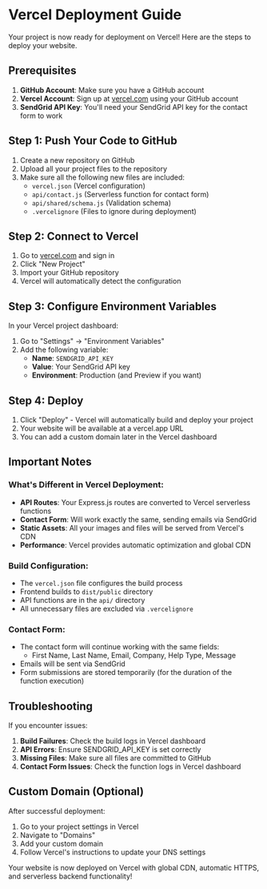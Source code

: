 # Vercel Deployment Guide

Your project is now ready for deployment on Vercel! Here are the steps to deploy your website.

## Prerequisites

1. **GitHub Account**: Make sure you have a GitHub account
2. **Vercel Account**: Sign up at [vercel.com](https://vercel.com) using your GitHub account
3. **SendGrid API Key**: You'll need your SendGrid API key for the contact form to work

## Step 1: Push Your Code to GitHub

1. Create a new repository on GitHub
2. Upload all your project files to the repository
3. Make sure all the following new files are included:
   - `vercel.json` (Vercel configuration)
   - `api/contact.js` (Serverless function for contact form)
   - `api/shared/schema.js` (Validation schema)
   - `.vercelignore` (Files to ignore during deployment)

## Step 2: Connect to Vercel

1. Go to [vercel.com](https://vercel.com) and sign in
2. Click "New Project"
3. Import your GitHub repository
4. Vercel will automatically detect the configuration

## Step 3: Configure Environment Variables

In your Vercel project dashboard:

1. Go to "Settings" → "Environment Variables"
2. Add the following variable:
   - **Name**: `SENDGRID_API_KEY`
   - **Value**: Your SendGrid API key
   - **Environment**: Production (and Preview if you want)

## Step 4: Deploy

1. Click "Deploy" - Vercel will automatically build and deploy your project
2. Your website will be available at a vercel.app URL
3. You can add a custom domain later in the Vercel dashboard

## Important Notes

### What's Different in Vercel Deployment:
- **API Routes**: Your Express.js routes are converted to Vercel serverless functions
- **Contact Form**: Will work exactly the same, sending emails via SendGrid
- **Static Assets**: All your images and files will be served from Vercel's CDN
- **Performance**: Vercel provides automatic optimization and global CDN

### Build Configuration:
- The `vercel.json` file configures the build process
- Frontend builds to `dist/public` directory
- API functions are in the `api/` directory
- All unnecessary files are excluded via `.vercelignore`

### Contact Form:
- The contact form will continue working with the same fields:
  - First Name, Last Name, Email, Company, Help Type, Message
- Emails will be sent via SendGrid
- Form submissions are stored temporarily (for the duration of the function execution)

## Troubleshooting

If you encounter issues:

1. **Build Failures**: Check the build logs in Vercel dashboard
2. **API Errors**: Ensure SENDGRID_API_KEY is set correctly
3. **Missing Files**: Make sure all files are committed to GitHub
4. **Contact Form Issues**: Check the function logs in Vercel dashboard

## Custom Domain (Optional)

After successful deployment:
1. Go to your project settings in Vercel
2. Navigate to "Domains"
3. Add your custom domain
4. Follow Vercel's instructions to update your DNS settings

Your website is now deployed on Vercel with global CDN, automatic HTTPS, and serverless backend functionality!